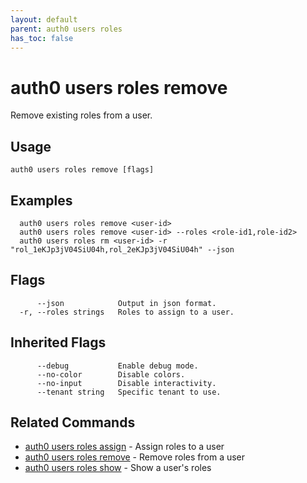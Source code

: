 ```yaml
---
layout: default
parent: auth0 users roles
has_toc: false
---
```

# auth0 users roles remove

Remove existing roles from a user.

## Usage
```
auth0 users roles remove [flags]
```

## Examples

```
  auth0 users roles remove <user-id>
  auth0 users roles remove <user-id> --roles <role-id1,role-id2>
  auth0 users roles rm <user-id> -r "rol_1eKJp3jV04SiU04h,rol_2eKJp3jV04SiU04h" --json
```


## Flags

```
      --json            Output in json format.
  -r, --roles strings   Roles to assign to a user.
```


## Inherited Flags

```
      --debug           Enable debug mode.
      --no-color        Disable colors.
      --no-input        Disable interactivity.
      --tenant string   Specific tenant to use.
```


## Related Commands

- [auth0 users roles assign](auth0_users_roles_assign.md) - Assign roles to a user
- [auth0 users roles remove](auth0_users_roles_remove.md) - Remove roles from a user
- [auth0 users roles show](auth0_users_roles_show.md) - Show a user's roles


